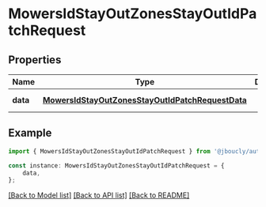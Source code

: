 # MowersIdStayOutZonesStayOutIdPatchRequest


## Properties

Name | Type | Description | Notes
------------ | ------------- | ------------- | -------------
**data** | [**MowersIdStayOutZonesStayOutIdPatchRequestData**](MowersIdStayOutZonesStayOutIdPatchRequestData.md) |  | [default to undefined]

## Example

```typescript
import { MowersIdStayOutZonesStayOutIdPatchRequest } from '@jboucly/automower-connect-sdk';

const instance: MowersIdStayOutZonesStayOutIdPatchRequest = {
    data,
};
```

[[Back to Model list]](../README.md#documentation-for-models) [[Back to API list]](../README.md#documentation-for-api-endpoints) [[Back to README]](../README.md)
